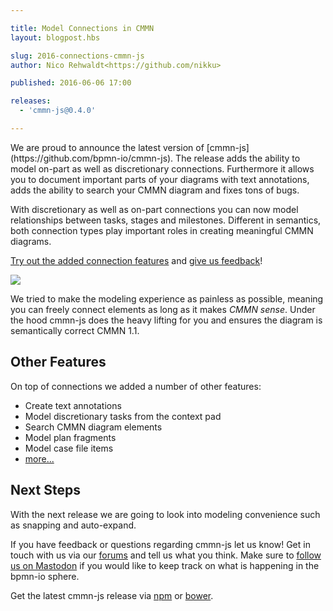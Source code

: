 ```yaml
---

title: Model Connections in CMMN
layout: blogpost.hbs

slug: 2016-connections-cmmn-js
author: Nico Rehwaldt<https://github.com/nikku>

published: 2016-06-06 17:00

releases:
  - 'cmmn-js@0.4.0'

---
```



<p class="introduction">
  We are proud to announce the latest version of [cmmn-js](https://github.com/bpmn-io/cmmn-js).
  The release adds the ability to model on-part as well as discretionary connections.
  Furthermore it allows you to document important parts of your diagrams with text annotations, adds the ability to search your CMMN diagram and fixes tons of bugs.
</p>

<!-- continue -->

With discretionary as well as on-part connections you can now model relationships between tasks, stages and milestones. Different in semantics, both connection types play important roles in creating meaningful CMMN diagrams.

[Try out the added connection features](http://demo.bpmn.io/cmmn/s/claims-file) and [give us feedback](https://forum.bpmn.io/c/users)!

<div class="figure">
  <a href="http://demo.bpmn.io/cmmn/s/claims-file">
    <img src="{{ assets }}/attachments/blog/2016/009-cmmn-connections.png">
  </a>
</div>

We tried to make the modeling experience as painless as possible, meaning you can freely connect elements as long as it makes _CMMN sense_. Under the hood cmmn-js does the heavy lifting for you and ensures the diagram is semantically correct CMMN 1.1.


## Other Features

On top of connections we added a number of other features:

* Create text annotations
* Model discretionary tasks from the context pad
* Search CMMN diagram elements
* Model plan fragments
* Model case file items
* [more...](https://github.com/bpmn-io/cmmn-js/issues?q=milestone%3A%22C02+-+Full+CMMN+Modeling+Support%22)


## Next Steps

With the next release we are going to look into modeling convenience such as snapping and auto-expand.

If you have feedback or questions regarding cmmn-js let us know! Get in touch with us via our [forums](https://forum.bpmn.io) and tell us what you think. Make sure to [follow us on Mastodon](https://fosstodon.org/@bpmn_io) if you would like to keep track on what is happening in the bpmn-io sphere.

Get the latest cmmn-js release via [npm](https://www.npmjs.com/package/cmmn-js) or [bower](https://github.com/bpmn-io/bower-cmmn-js).
